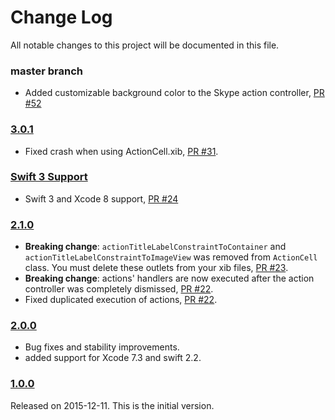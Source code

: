 # Change Log

All notable changes to this project will be documented in this file.

### master branch

* Added customizable background color to the Skype action controller, [PR #52](https://github.com/xmartlabs/XLActionController/pull/52) 

### [3.0.1](https://github.com/xmartlabs/XLActionController/releases/tag/3.0.1)

* Fixed crash when using ActionCell.xib, [PR #31](https://github.com/xmartlabs/XLActionController/pull/31).

### [Swift 3 Support](https://github.com/xmartlabs/XLActionController/releases/tag/3.0.0)

* Swift 3 and Xcode 8 support, [PR #24](https://github.com/xmartlabs/XLActionController/pull/24)

### [2.1.0](https://github.com/xmartlabs/XLActionController/releases/tag/2.1.0)

* **Breaking change**: `actionTitleLabelConstraintToContainer` and `actionTitleLabelConstraintToImageView` was removed from `ActionCell` class. You must delete these outlets from your xib files, [PR #23](https://github.com/xmartlabs/XLActionController/pull/23). 
* **Breaking change**: actions' handlers are now executed after the action controller was completely dismissed, [PR #22](https://github.com/xmartlabs/XLActionController/pull/22).
* Fixed duplicated execution of actions, [PR #22](https://github.com/xmartlabs/XLActionController/pull/22).

### [2.0.0](https://github.com/xmartlabs/XLActionController/releases/tag/2.0.0)

* Bug fixes and stability improvements.
* added support for Xcode 7.3 and swift 2.2.

### [1.0.0](https://github.com/xmartlabs/XLActionController/releases/tag/1.0.0)
Released on 2015-12-11. This is the initial version.
